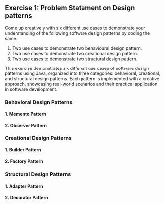 ## Exercise 1: Problem Statement on Design patterns 
Come up creatively with six different use cases to demonstrate your understanding of the following software design patterns by coding the 
same.
1. Two use cases to demonstrate two behavioural design pattern.
2. Two use cases to demonstrate two creational design pattern. 
3. Two use cases to demonstrate two structural design pattern.

This exercise demonstrates six different use cases of software design patterns using Java, organized into three categories: behavioral, creational, and structural design patterns. Each pattern is implemented with a creative approach, showcasing real-world scenarios and their practical application in software development.

### Behavioral Design Patterns
#### 1. Memento Pattern
#### 2. Observer Pattern

### Creational Design Patterns
#### 1. Builder Pattern
#### 2. Factory Pattern

### Structural Design Patterns
#### 1. Adapter Pattern
#### 2. Decorator Pattern
